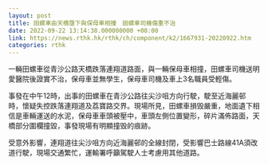 ```yaml
---
layout: post
title: 田螺車由天橋墮下與保母車相撞　田螺車司機傷重不治
date: 2022-09-22 13:14:38.000000000 +08:00
link: https://news.rthk.hk/rthk/ch/component/k2/1667931-20220922.htm
categories: rthk
---
```


一輛田螺車從青沙公路天橋跌落連翔道路面，與一輛保母車相撞，田螺車司機送明愛醫院後證實不治，保母車並無學生，保母車司機及車上3名職員受輕傷。

事發在中午12時，出事的田螺車在青沙公路往尖沙咀方向行駛，駛至近海麗邨時，懷疑失控跌落連翔道及荔寶路交界。現場所見，田螺車損毁嚴重，地面遺下相信是車輛運送的水泥，保母車車頭被壓中，車頭左側位置變形，碎片滿佈路面，天橋部分圍欄撞毀，事發現場有明顯撞毁的痕跡。

受意外影響，連翔道往尖沙咀方向近海麗邨的全線封閉，受影響巴士路線41A須改道行駛，現場交通繁忙，運輸署呼籲駕駛人士考慮用其他道路。
